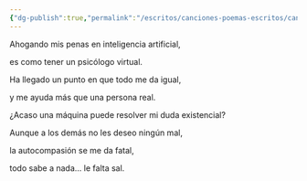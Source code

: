 ```yaml
---
{"dg-publish":true,"permalink":"/escritos/canciones-poemas-escritos/canciones-poemas-escritos/terapeuta-virtual/"}
---
```


Ahogando mis penas en inteligencia artificial,

es como tener un psicólogo virtual.

Ha llegado un punto en que todo me da igual,

y me ayuda más que una persona real.

  

  
¿Acaso una máquina puede resolver mi duda existencial?

Aunque a los demás no les deseo ningún mal,

la autocompasión se me da fatal,

todo sabe a nada... le falta sal.